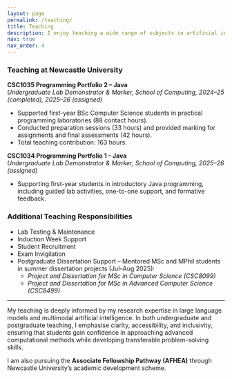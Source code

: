 ```yaml
---
layout: page
permalink: /teaching/
title: Teaching
description: I enjoy teaching a wide range of subjects in artificial intelligence and computer science, and I am particularly passionate about explaining advanced AI concepts in clear and accessible language to students without a technical background. 
nav: true
nav_order: 4
---
```


### Teaching at  Newcastle University

**CSC1035 Programming Portfolio 2 – Java**  
*Undergraduate Lab Demonstrator & Marker, School of Computing, 2024–25 (completed), 2025–26 (assigned)*  

- Supported first-year BSc Computer Science students in practical programming laboratories (88 contact hours).  
- Conducted preparation sessions (33 hours) and provided marking for assignments and final assessments (42 hours).  
- Total teaching contribution: 163 hours.  

**CSC1034 Programming Portfolio 1 – Java**  
*Undergraduate Lab Demonstrator & Marker, School of Computing, 2025–26 (assigned)*  

- Supporting first-year students in introductory Java programming, including guided lab activities, one-to-one support, and formative feedback.  


### Additional Teaching Responsibilities  

- Lab Testing & Maintenance 
- Induction Week Support 
- Student Recruitment  
- Exam Invigilation  
- Postgraduate Dissertation Support – Mentored MSc and MPhil students in summer dissertation projects (Jul–Aug 2025):  
  - *Project and Dissertation for MSc in Computer Science (CSC8099)*  
  - *Project and Dissertation for MSc in Advanced Computer Science (CSC8499)*  

---

My teaching is deeply informed by my research expertise in large language models and multimodal artificial intelligence. In both undergraduate and postgraduate teaching, I emphasise clarity, accessibility, and inclusivity, ensuring that students gain confidence in approaching advanced computational methods while developing transferable problem-solving skills.  

I am also pursuing the **Associate Fellowship Pathway (AFHEA)** through Newcastle University’s academic development scheme.




